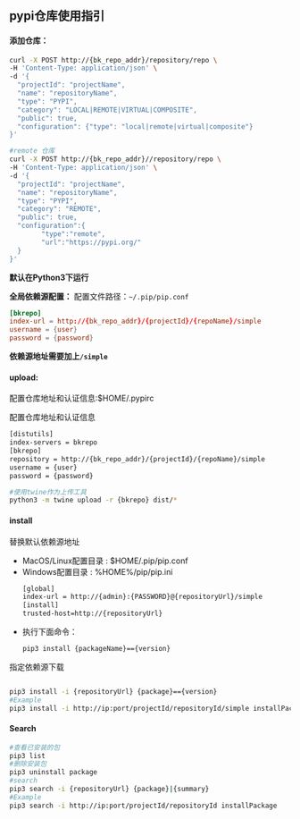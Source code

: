 ## pypi仓库使用指引

#### 添加仓库：

```bash
curl -X POST http://{bk_repo_addr}/repository/repo \
-H 'Content-Type: application/json' \
-d '{
  "projectId": "projectName",
  "name": "repositoryName",
  "type": "PYPI",
  "category": "LOCAL|REMOTE|VIRTUAL|COMPOSITE",
  "public": true,
  "configuration": {"type": "local|remote|virtual|composite"}
}'

#remote 仓库
curl -X POST http://{bk_repo_addr}//repository/repo \
-H 'Content-Type: application/json' \
-d '{
  "projectId": "projectName",
  "name": "repositoryName",
  "type": "PYPI",
  "category": "REMOTE",
  "public": true,
  "configuration":{
        "type":"remote",
        "url":"https://pypi.org/"  
  }
}'
```

<b>默认在Python3下运行  </b>

**全局依赖源配置：**
配置文件路径：`~/.pip/pip.conf`
```conf
[bkrepo]
index-url = http://{bk_repo_addr}/{projectId}/{repoName}/simple
username = {user}
password = {password}
```

**依赖源地址需要加上`/simple`**

#### upload:

配置仓库地址和认证信息:$HOME/.pypirc

配置仓库地址和认证信息
```txt
[distutils]
index-servers = bkrepo
[bkrepo]
repository = http://{bk_repo_addr}/{projectId}/{repoName}/simple
username = {user}
password = {password}
```

```bash
#使用twine作为上传工具
python3 -m twine upload -r {bkrepo} dist/*
```

#### install

替换默认依赖源地址

- MacOS/Linux配置目录 :  $HOME/.pip/pip.conf
- Windows配置目录 :  %HOME%/pip/pip.ini
  ```txt
  [global]
  index-url = http://{admin}:{PASSWORD}@{repositoryUrl}/simple
  [install]
  trusted-host=http://{repositoryUrl}
  ```
- 执行下面命令：
  ```bash
  pip3 install {packageName}=={version}
  ```
  
指定依赖源下载
```bash

pip3 install -i {repositoryUrl} {package}=={version}
#Example
pip3 install -i http://ip:port/projectId/repositoryId/simple installPackage==0.0.1
```

#### Search

```bash
#查看已安装的包
pip3 list
#删除安装包
pip3 uninstall package
#search
pip3 search -i {repositoryUrl} {package}|{summary}
#Example
pip3 search -i http://ip:port/projectId/repositoryId installPackage
```




